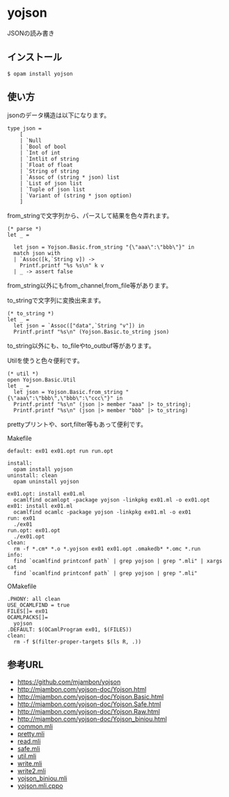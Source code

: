 # yojson

JSONの読み書き

## インストール

	$ opam install yojson

## 使い方

jsonのデータ構造は以下になります。

```
type json =
    [
    | `Null
    | `Bool of bool
    | `Int of int
    | `Intlit of string
    | `Float of float
    | `String of string
    | `Assoc of (string * json) list
    | `List of json list
    | `Tuple of json list
    | `Variant of (string * json option)
    ]
```

from_stringで文字列から、パースして結果を色々弄れます。

```
(* parse *)
let _ =

  let json = Yojson.Basic.from_string "{\"aaa\":\"bbb\"}" in
  match json with
  | `Assoc([k,`String v]) ->
    Printf.printf "%s %s\n" k v
  | _ -> assert false
```

from_string以外にもfrom_channel,from_file等があります。


to_stringで文字列に変換出来ます。

```
(* to_string *)
let _ =
  let json = `Assoc(["data",`String "v"]) in
  Printf.printf "%s\n" (Yojson.Basic.to_string json)
```

to_string以外にも、to_fileやto_outbuf等があります。


Utilを使うと色々便利です。

```
(* util *)
open Yojson.Basic.Util
let _ =
  let json = Yojson.Basic.from_string "{\"aaa\":\"bbb\",\"bbb\":\"ccc\"}" in
  Printf.printf "%s\n" (json |> member "aaa" |> to_string);
  Printf.printf "%s\n" (json |> member "bbb" |> to_string)
```

prettyプリントや、sort,filter等もあって便利です。

Makefile

```
default: ex01 ex01.opt run run.opt

install:
  opam install yojson
uninstall: clean
  opam uninstall yojson

ex01.opt: install ex01.ml
  ocamlfind ocamlopt -package yojson -linkpkg ex01.ml -o ex01.opt
ex01: install ex01.ml
  ocamlfind ocamlc -package yojson -linkpkg ex01.ml -o ex01
run: ex01
  ./ex01
run.opt: ex01.opt
  ./ex01.opt
clean:
  rm -f *.cm* *.o *.yojson ex01 ex01.opt .omakedb* *.omc *.run
info:
  find `ocamlfind printconf path` | grep yojson | grep ".mli" | xargs cat 
  find `ocamlfind printconf path` | grep yojson | grep ".mli" 

```

OMakefile

```
.PHONY: all clean
USE_OCAMLFIND = true
FILES[]= ex01
OCAMLPACKS[]=
  yojson
.DEFAULT: $(OCamlProgram ex01, $(FILES))
clean:
  rm -f $(filter-proper-targets $(ls R, .))
```

## 参考URL

- https://github.com/mjambon/yojson
- http://mjambon.com/yojson-doc/Yojson.html
- http://mjambon.com/yojson-doc/Yojson.Basic.html
- http://mjambon.com/yojson-doc/Yojson.Safe.html
- http://mjambon.com/yojson-doc/Yojson.Raw.html
- http://mjambon.com/yojson-doc/Yojson_biniou.html
- [common.mli](https://github.com/mjambon/yojson/blob/master/common.mli)
- [pretty.mli](https://github.com/mjambon/yojson/blob/master/pretty.mli)
- [read.mli](https://github.com/mjambon/yojson/blob/master/read.mli)
- [safe.mli](https://github.com/mjambon/yojson/blob/master/safe.mli)
- [util.mli](https://github.com/mjambon/yojson/blob/master/util.mli)
- [write.mli](https://github.com/mjambon/yojson/blob/master/write.mli)
- [write2.mli](https://github.com/mjambon/yojson/blob/master/write2.mli)
- [yojson_biniou.mli](https://github.com/mjambon/yojson/blob/master/yojson_biniou.mli)
- [yojson.mli.cppo](https://github.com/mjambon/yojson/blob/master/yojson.mli.cppo)
